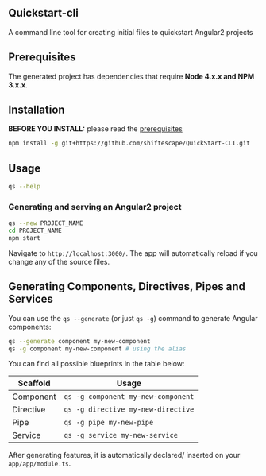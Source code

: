## Quickstart-cli

A command line tool for creating initial files to quickstart Angular2 projects

## Prerequisites
The generated project has dependencies that require **Node 4.x.x and NPM 3.x.x**.
## Installation

**BEFORE YOU INSTALL:** please read the [prerequisites](#prerequisites)
```bash
npm install -g git+https://github.com/shiftescape/QuickStart-CLI.git
```

## Usage

```bash
qs --help
```

### Generating and serving an Angular2 project
```bash
qs --new PROJECT_NAME
cd PROJECT_NAME
npm start
```
Navigate to `http://localhost:3000/`. The app will automatically reload if you change any of the source files.

## Generating Components, Directives, Pipes and Services

You can use the `qs --generate` (or just `qs -g`) command to generate Angular components:

```bash
qs --generate component my-new-component
qs -g component my-new-component # using the alias
```
You can find all possible blueprints in the table below:

Scaffold  | Usage
---       | ---
Component | `qs -g component my-new-component`
Directive | `qs -g directive my-new-directive`
Pipe      | `qs -g pipe my-new-pipe`
Service   | `qs -g service my-new-service`

After generating features, it is automatically declared/ inserted on your `app/app/module.ts`.
